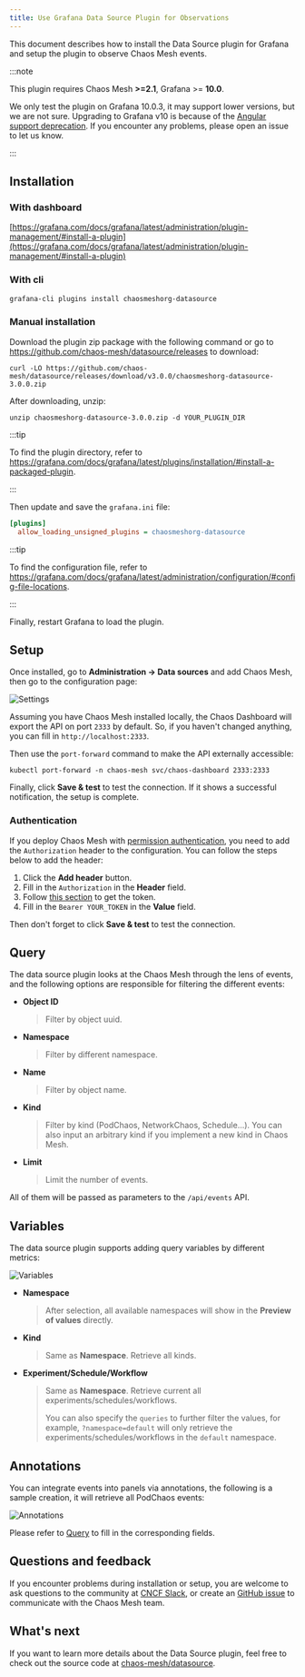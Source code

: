 ```yaml
---
title: Use Grafana Data Source Plugin for Observations
---
```


This document describes how to install the Data Source plugin for Grafana and setup the plugin to observe Chaos Mesh events.

:::note

This plugin requires Chaos Mesh **>=2.1**, Grafana >= **10.0**.

We only test the plugin on Grafana 10.0.3, it may support lower versions, but we are not sure. Upgrading to Grafana v10 is because of the [Angular support deprecation](https://github.com/chaos-mesh/datasource/issues/55). If you encounter any problems, please open an issue to let us know.

:::

## Installation

### With dashboard

[https://grafana.com/docs/grafana/latest/administration/plugin-management/#install-a-plugin](https://grafana.com/docs/grafana/latest/administration/plugin-management/#install-a-plugin)

### With cli

```sh
grafana-cli plugins install chaosmeshorg-datasource
```

### Manual installation

Download the plugin zip package with the following command or go to https://github.com/chaos-mesh/datasource/releases to download:

```shell
curl -LO https://github.com/chaos-mesh/datasource/releases/download/v3.0.0/chaosmeshorg-datasource-3.0.0.zip
```

After downloading, unzip:

```shell
unzip chaosmeshorg-datasource-3.0.0.zip -d YOUR_PLUGIN_DIR
```

:::tip

To find the plugin directory, refer to https://grafana.com/docs/grafana/latest/plugins/installation/#install-a-packaged-plugin.

:::

Then update and save the `grafana.ini` file:

```ini
[plugins]
  allow_loading_unsigned_plugins = chaosmeshorg-datasource
```

:::tip

To find the configuration file, refer to https://grafana.com/docs/grafana/latest/administration/configuration/#config-file-locations.

:::

Finally, restart Grafana to load the plugin.

## Setup

Once installed, go to **Administration -> Data sources** and add Chaos Mesh, then go to the configuration page:

![Settings](img/grafana/settings.png)

Assuming you have Chaos Mesh installed locally, the Chaos Dashboard will export the API on port `2333` by default. So, if you haven't changed anything, you can fill in `http://localhost:2333`.

Then use the `port-forward` command to make the API externally accessible:

```shell
kubectl port-forward -n chaos-mesh svc/chaos-dashboard 2333:2333
```

Finally, click **Save & test** to test the connection. If it shows a successful notification, the setup is complete.

### Authentication

If you deploy Chaos Mesh with [permission authentication](./manage-user-permissions.md), you need to add the `Authorization` header to the configuration. You can follow the steps below to add the header:

1. Click the **Add header** button.
2. Fill in the `Authorization` in the **Header** field.
3. Follow [this section](./manage-user-permissions.md#get-the-token) to get the token.
4. Fill in the `Bearer YOUR_TOKEN` in the **Value** field.

Then don't forget to click **Save & test** to test the connection.

## Query

The data source plugin looks at the Chaos Mesh through the lens of events, and the following options are responsible for filtering the different events:

- **Object ID**

  > Filter by object uuid.

- **Namespace**

  > Filter by different namespace.

- **Name**

  > Filter by object name.

- **Kind**

  > Filter by kind (PodChaos, NetworkChaos, Schedule...). You can also input an arbitrary kind if you implement a new kind in Chaos Mesh.

- **Limit**

  > Limit the number of events.

All of them will be passed as parameters to the `/api/events` API.

## Variables

The data source plugin supports adding query variables by different metrics:

![Variables](img/grafana/variables.png)

- **Namespace**

  > After selection, all available namespaces will show in the **Preview of values** directly.

- **Kind**

  > Same as **Namespace**. Retrieve all kinds.

- **Experiment/Schedule/Workflow**

  > Same as **Namespace**. Retrieve current all experiments/schedules/workflows.
  >
  > You can also specify the `queries` to further filter the values, for example, `?namespace=default` will only retrieve the experiments/schedules/workflows in the `default` namespace.

## Annotations

You can integrate events into panels via annotations, the following is a sample creation, it will retrieve all PodChaos events:

![Annotations](img/grafana/annotations.png)

Please refer to [Query](#query) to fill in the corresponding fields.

## Questions and feedback

If you encounter problems during installation or setup, you are welcome to ask questions to the community at [CNCF Slack](https://cloud-native.slack.com/archives/C0193VAV272), or create an [GitHub issue](https://github.com/chaos-mesh/datasource/issues) to communicate with the Chaos Mesh team.

## What's next

If you want to learn more details about the Data Source plugin, feel free to check out the source code at [chaos-mesh/datasource](https://github.com/chaos-mesh/datasource).
